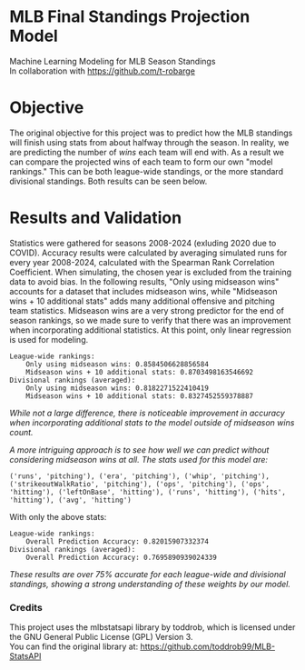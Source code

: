 # MLB Final Standings Projection Model
Machine Learning Modeling for MLB Season Standings  
In collaboration with https://github.com/t-robarge

# Objective
The original objective for this project was to predict how the MLB standings will finish using stats from about halfway through the season. In reality, we are predicting the number of _wins_ each team will end with. As a result we can compare the projected wins of each team to form our own "model rankings." This can be both league-wide standings, or the more standard divisional standings. Both results can be seen below.

# Results and Validation
Statistics were gathered for seasons 2008-2024 (exluding 2020 due to COVID). Accuracy results were calculated by averaging simulated runs for every year 2008-2024, calculated with the Spearman Rank Correlation Coefficient. When simulating, the chosen year is excluded from the training data to avoid bias. In the following results, "Only using midseason wins" accounts for a dataset that includes midseason wins, while "Midseason wins + 10 additional stats" adds many additional offensive and pitching team statistics. Midseason wins are a very strong predictor for the end of season rankings, so we made sure to verify that there was an improvement when incorporating additional statistics. At this point, only linear regression is used for modeling.

    League-wide rankings:  
        Only using midseason wins: 0.8584506628856584  
        Midseason wins + 10 additional stats: 0.8703498163546692  
    Divisional rankings (averaged):  
        Only using midseason wins: 0.8182271522410419  
        Midseason wins + 10 additional stats: 0.8327452559378887  

_While not a large difference, there is noticeable improvement in accuracy when incorporating additional stats to the model outside of midseason wins count._



_A more intriguing approach is to see how well we can predict without considering midseason wins at all. The stats used for this model are:_ 

```
('runs', 'pitching'), ('era', 'pitching'), ('whip', 'pitching'), ('strikeoutWalkRatio', 'pitching'), ('ops', 'pitching'), ('ops', 'hitting'), ('leftOnBase', 'hitting'), ('runs', 'hitting'), ('hits', 'hitting'), ('avg', 'hitting')
```   

With only the above stats:  
    
    League-wide rankings:  
        Overall Prediction Accuracy: 0.82015907332374  
    Divisional rankings (averaged):  
        Overall Prediction Accuracy: 0.7695890939024339  

_These results are over 75% accurate for each league-wide and divisional standings, showing a strong understanding of these weights by our model._

### Credits
This project uses the mlbstatsapi library by toddrob, which is licensed under the GNU General Public License (GPL) Version 3.  
You can find the original library at: https://github.com/toddrob99/MLB-StatsAPI
